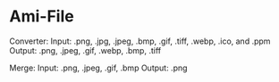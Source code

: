 # Ami-File
Converter:
Input: .png, .jpg, .jpeg, .bmp, .gif, .tiff, .webp, .ico, and .ppm
Output: .png, .jpeg, .gif, .webp, .bmp, .tiff

Merge:
Input: .png, .jpeg, .gif, .bmp
Output: .png
